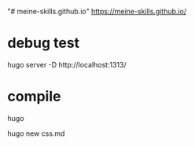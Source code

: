 "# meine-skills.github.io" 
https://meine-skills.github.io/


# debug test
hugo server -D
http://localhost:1313/

# compile
hugo

hugo new css.md